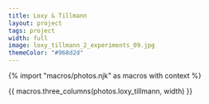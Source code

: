 ```yaml
---
title: Loxy & Tillmann
layout: project
tags: project
width: full
image: loxy_tillmann_2_experiments_09.jpg
themeColor: "#968d2d"
---
```


{% import "macros/photos.njk" as macros with context %}

{{ macros.three_columns(photos.loxy_tillmann, width) }}
